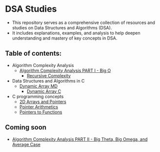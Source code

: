 # DSA Studies

- This repository serves as a comprehensive collection of resources and studies on Data Structures and Algorithms (DSA).
- It includes explanations, examples, and analysis to help deepen understanding and mastery of key concepts in DSA.

## Table of contents:

- Algorithm Complexity Analysis
  - [Algorithm Complexity Analysis PART I - Big O](./algorithm-complexity-analysis/part1-bigO.md)
    - [Recursive Complexity](./algorithm-complexity-analysis/recursive-complexity)
- Data Structures and Algorithms in C
  - [Dynamic Array MD](./data-structures-in-c/dynamicArray.md)
    - [Dynamic Array C](./data-structures-in-c/dynamicArray.c)
- C programming concepts
  - [2D Arrays and Pointers](./c-programming-concepts/2D-array-and-pointers.c)
  - [Pointer Arithmetics](./c-programming-concepts/pointer-arithmetics.c)
  - [Pointers to Functions](./c-programming-concepts/pointers-to-functions.c)

## Coming soon

- [Algorithm Complexity Analysis PART II - Big Theta, Big Omega, and Average Case](./algorithm-complexity-analysis/part2-theta-omega-average.md)
